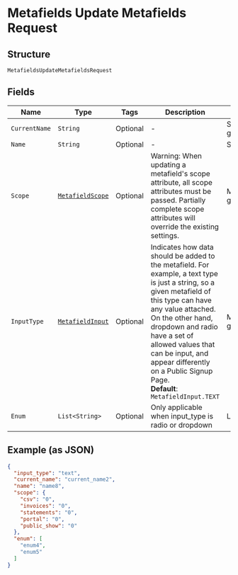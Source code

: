 
# Metafields Update Metafields Request

## Structure

`MetafieldsUpdateMetafieldsRequest`

## Fields

| Name | Type | Tags | Description | Getter | Setter |
|  --- | --- | --- | --- | --- | --- |
| `CurrentName` | `String` | Optional | - | String getCurrentName() | setCurrentName(String currentName) |
| `Name` | `String` | Optional | - | String getName() | setName(String name) |
| `Scope` | [`MetafieldScope`](../../doc/models/metafield-scope.md) | Optional | Warning: When updating a metafield's scope attribute, all scope attributes must be passed. Partially complete scope attributes will override the existing settings. | MetafieldScope getScope() | setScope(MetafieldScope scope) |
| `InputType` | [`MetafieldInput`](../../doc/models/metafield-input.md) | Optional | Indicates how data should be added to the metafield. For example, a text type is just a string, so a given metafield of this type can have any value attached. On the other hand, dropdown and radio have a set of allowed values that can be input, and appear differently on a Public Signup Page.<br>**Default**: `MetafieldInput.TEXT` | MetafieldInput getInputType() | setInputType(MetafieldInput inputType) |
| `Enum` | `List<String>` | Optional | Only applicable when input_type is radio or dropdown | List<String> getEnum() | setEnum(List<String> mEnum) |

## Example (as JSON)

```json
{
  "input_type": "text",
  "current_name": "current_name2",
  "name": "name8",
  "scope": {
    "csv": "0",
    "invoices": "0",
    "statements": "0",
    "portal": "0",
    "public_show": "0"
  },
  "enum": [
    "enum4",
    "enum5"
  ]
}
```

